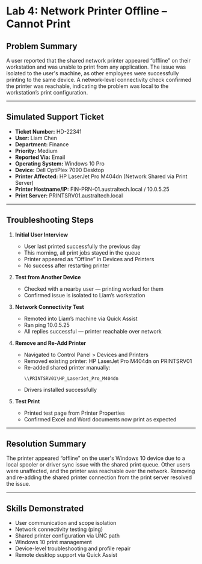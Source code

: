 # Lab 4: Network Printer Offline – Cannot Print

## Problem Summary

A user reported that the shared network printer appeared “offline” on their workstation and was unable to print from any application. The issue was isolated to the user's machine, as other employees were successfully printing to the same device. A network-level connectivity check confirmed the printer was reachable, indicating the problem was local to the workstation’s print configuration.

---

## Simulated Support Ticket

- **Ticket Number:** HD-22341  
- **User:** Liam Chen  
- **Department:** Finance  
- **Priority:** Medium  
- **Reported Via:** Email  
- **Operating System:** Windows 10 Pro  
- **Device:** Dell OptiPlex 7090 Desktop  
- **Printer Affected:** HP LaserJet Pro M404dn (Network Shared via Print Server)  
- **Printer Hostname/IP:** FIN-PRN-01.australtech.local / 10.0.5.25 
- **Print Server:** PRINTSRV01.australtech.local

---

## Troubleshooting Steps

1. **Initial User Interview**  
   - User last printed successfully the previous day  
   - This morning, all print jobs stayed in the queue  
   - Printer appeared as “Offline” in Devices and Printers  
   - No success after restarting printer  

2. **Test from Another Device**  
   - Checked with a nearby user — printing worked for them  
   - Confirmed issue is isolated to Liam’s workstation  

3. **Network Connectivity Test**  
   - Remoted into Liam’s machine via Quick Assist  
   - Ran ping 10.0.5.25  
   - All replies successful — printer reachable over network  

4. **Remove and Re-Add Printer**  
   - Navigated to Control Panel > Devices and Printers  
   - Removed existing printer: HP LaserJet Pro M404dn on PRINTSRV01  
   - Re-added shared printer manually:
     ```
     \\PRINTSRV01\HP_LaserJet_Pro_M404dn
     ```
   - Drivers installed successfully  

5. **Test Print**  
   - Printed test page from Printer Properties  
   - Confirmed Excel and Word documents now print as expected  

---

## Resolution Summary

The printer appeared “offline” on the user's Windows 10 device due to a local spooler or driver sync issue with the shared print queue. Other users were unaffected, and the printer was reachable over the network. Removing and re-adding the shared printer connection from the print server resolved the issue.

---

## Skills Demonstrated

- User communication and scope isolation  
- Network connectivity testing (ping)  
- Shared printer configuration via UNC path  
- Windows 10 print management  
- Device-level troubleshooting and profile repair  
- Remote desktop support via Quick Assist
